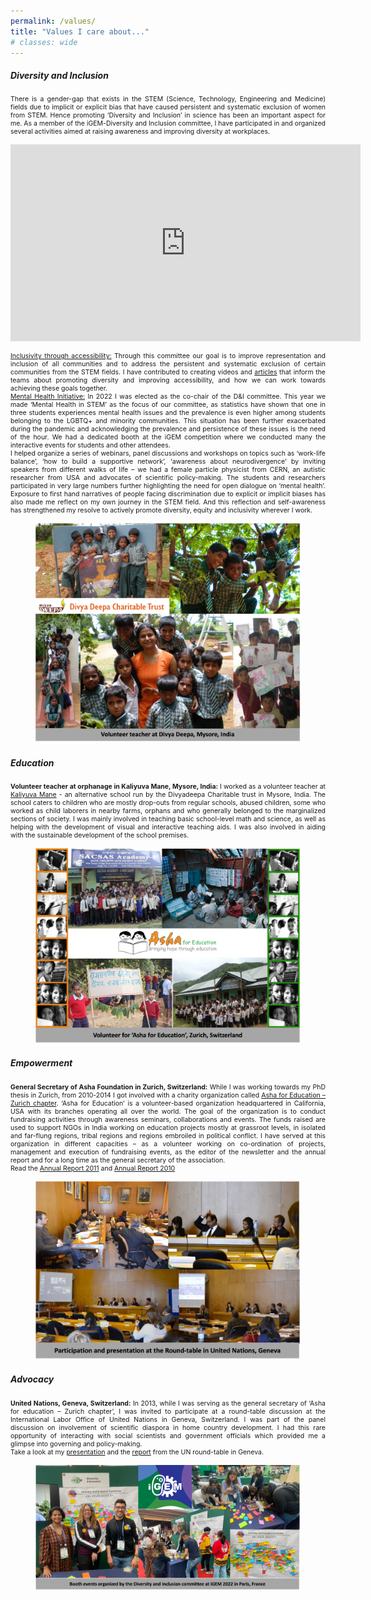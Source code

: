 ```yaml
---
permalink: /values/
title: "Values I care about..."
# classes: wide
---
```


<h5><b>Diversity and Inclusion</b></h5> 
<p align="justify" style="font-size:0.75em"> 
There is a gender-gap that exists in the STEM (Science, Technology, Engineering and Medicine) fields due to implicit or explicit bias that have caused persistent and systematic exclusion of women from STEM.  Hence promoting ‘Diversity and Inclusion’ in science has been an important aspect for me. As a member of the iGEM-Diversity and Inclusion committee, I have participated in and organized several activities aimed at raising awareness and improving diversity at workplaces.</p>

<p align="center"><iframe title="Introduction: iGEM Diversity &amp; Inclusion Committee" width="560" height="315" src="https://video.igem.org/videos/embed/wVghLVFHxT73CdtuaJYm1S" frameborder="0" allowfullscreen="" sandbox="allow-same-origin allow-scripts allow-popups allow-forms"></iframe></p>

<p align="justify" style="font-size:0.75em"><a href="https://blog.igem.org/blog/how-to-build-a-diverse-and-inclusive-team">Inclusivity through accessibility:</a> Through this committee our goal is to improve representation and inclusion of all communities and to address the persistent and systematic exclusion of certain communities from the STEM fields. I have contributed to creating videos and <a href="https://blog.igem.org/blog/2021/10/13/the-inclusivity-award-advancing-accessibility-to-synthetic-biology">articles</a> that inform the teams about promoting diversity and improving accessibility, and how we can work towards achieving these goals together. <br>
<a href="https://blog.igem.org/blog/2022/10/5/on-the-road-to-paris-overcoming-mental-health-challenges-in-stem">Mental Health Initiative:</a> In 2022 I was elected as the co-chair of the D&I committee. This year we made ‘Mental Health in STEM’ as the focus of our committee, as statistics have shown that one in three students experiences mental health issues and the prevalence is even higher among students belonging to the LGBTQ+ and minority communities. This situation has been further exacerbated during the pandemic and acknowledging the prevalence and persistence of these issues is the need of the hour. We had a dedicated booth at the iGEM competition where we conducted many the interactive events for students and other attendees. <br>
I helped organize a series of webinars, panel discussions and workshops on topics such as ‘work-life balance’, ‘how to build a supportive network’, ‘awareness about neurodivergence’ by inviting speakers from different walks of life – we had a female particle physicist from CERN, an autistic researcher from USA and advocates of scientific policy-making. The students and researchers participated in very large numbers further highlighting the need for open dialogue on ‘mental health’. Exposure to first hand narratives of people facing discrimination due to explicit or implicit biases has also made me reflect on my own journey in the STEM field. And this reflection and self-awareness has strengthened my resolve to actively promote diversity, equity and inclusivity wherever I work. 
<figure>
    <img src="/assets/images/values1.png">
</figure> </p>

<h5><b>Education</b></h5> 
<p align="justify" style="font-size:0.75em"> 
<b>Volunteer teacher at  orphanage in Kaliyuva Mane, Mysore, India:</b> I worked as a volunteer teacher at <a href="https://www.divyadeepatrust.org">Kaliyuva Mane</a> - an alternative school run by the Divyadeepa Charitable trust in Mysore, India. The school caters to children who are mostly drop-outs from regular schools, abused children, some who worked as child laborers in nearby farms, orphans and who generally belonged to the marginalized sections of society. I was mainly involved in teaching basic school-level math and science, as well as helping with the development of visual and interactive teaching aids. I was also involved in aiding with the sustainable development of the school premises.</p>

<figure>
    <img src="/assets/images/values2.png">
</figure>

<h5><b>Empowerment</b></h5> 
<p align="justify" style="font-size:0.75em">
<b>General Secretary of Asha Foundation in Zurich, Switzerland:</b> While I was working towards my PhD thesis in Zurich, from 2010-2014 I got involved with a charity organization called <a href="https://www.asha-zurich.ch">Asha for Education – Zurich chapter</a>. ‘Asha for Education’ is a volunteer-based organization headquartered in California, USA with its branches operating all over the world. The goal of the organization is to conduct fundraising activities through awareness seminars, collaborations and events. The funds raised are used to support NGOs in India working on education projects mostly at grassroot levels, in isolated and far-flung regions, tribal regions and regions embroiled in political conflict. I have served at this organization in different capacities – as a volunteer working on co-ordination of projects, management and execution of fundraising events, as the editor of the newsletter and the annual report and for a long time as the general secretary of the association. <br>
Read the <a href="https://drive.google.com/file/d/1W_CEWoIAaU_6e9tlEc3sEs_fVQ4OJQtg/view?usp=sharing">Annual Report 2011</a> and <a href="https://drive.google.com/file/d/1RIrCa6yzj4e8CaQ9NbfUzTs2VVEStk7L/view?usp=sharing">Annual Report 2010</a>

<figure>
    <img src="/assets/images/values3.png">
</figure>

<h5><b>Advocacy</b></h5> 
<p align="justify" style="font-size:0.75em"> 
<b>United Nations, Geneva, Switzerland:</b> In 2013, while I was serving as the general secretary of ‘Asha for education – Zurich chapter’, I was invited to participate at a round-table discussion at the International Labor Office of United Nations in Geneva, Switzerland. I was part of the panel discussion on involvement of scientific diaspora in home country development. I had this rare opportunity of interacting with social scientists and government officials which provided me a glimpse into governing and policy-making. <br>
Take a look at my <a href="https://drive.google.com/file/d/187TtOvXNrYptr2zi_LFV-0QVrIxObs5t/view?usp=share_link">presentation</a> and the <a href="https://drive.google.com/file/d/1WHOLzroHfGcCCF-cLAzHJ4h5iC7sEva5/view?usp=sharing">report</a> from the UN round-table in Geneva.
</p>

<figure>
    <img src="/assets/images/values4.png">
</figure>






